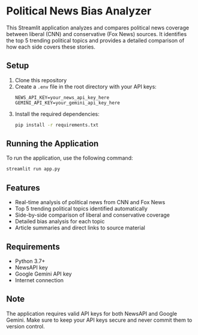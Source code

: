 # Political News Bias Analyzer

This Streamlit application analyzes and compares political news coverage between liberal (CNN) and conservative (Fox News) sources. It identifies the top 5 trending political topics and provides a detailed comparison of how each side covers these stories.

## Setup

1. Clone this repository
2. Create a `.env` file in the root directory with your API keys:
   ```
   NEWS_API_KEY=your_news_api_key_here
   GEMINI_API_KEY=your_gemini_api_key_here
   ```
3. Install the required dependencies:
   ```bash
   pip install -r requirements.txt
   ```

## Running the Application

To run the application, use the following command:
```bash
streamlit run app.py
```

## Features

- Real-time analysis of political news from CNN and Fox News
- Top 5 trending political topics identified automatically
- Side-by-side comparison of liberal and conservative coverage
- Detailed bias analysis for each topic
- Article summaries and direct links to source material

## Requirements

- Python 3.7+
- NewsAPI key
- Google Gemini API key
- Internet connection

## Note

The application requires valid API keys for both NewsAPI and Google Gemini. Make sure to keep your API keys secure and never commit them to version control. 